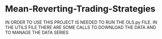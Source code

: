 # Mean-Reverting-Trading-Strategies

IN ORDER TO USE THIS PROJECT IS NEEDED TO RUN THE OLS.py FILE.
IN THE UTILS FILE THERE ARE SOME CALLS TO DOWNLOAD THE DATA AND TO MANAGE THE DATA SERIES
